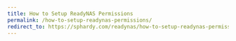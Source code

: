 ```yaml
---
title: How to Setup ReadyNAS Permissions
permalink: /how-to-setup-readynas-permissions/
redirect_to: https://sphardy.com/readynas/how-to-setup-readynas-permissions/
---
```


